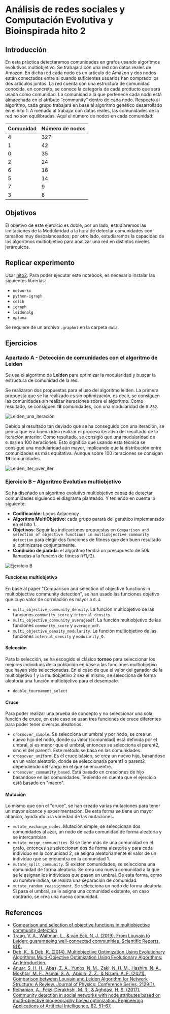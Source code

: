 # Análisis de redes sociales y Computación Evolutiva y Bioinspirada hito 2

## Introducción

En esta práctica detectaremos comunidades en grafos usando algoritmos evolutivos multiobjetivo. Se trabajará con una red con datos reales de Amazon. En dicha red cada nodo es un articulo de Amazon y dos nodos están conectados entre sí cuando suficientes usuarios han comprado los dos articulos juntos. La red cuenta con una estructura de comunidad conocida, en concreto, se conoce la categoría de cada producto que será usada como comunidad. La comunidad a la que pertenece cada nodo está almacenada en el atributo “community” dentro de cada nodo. Respecto al algoritmo, cada grupo trabajará en base al algoritmo genético desarrollado en el hito 1. A menudo al trabajar con datos reales, las comunidades de la red no son equilibradas. Aquí el número de nodos en cada comunidad:

| **Comunidad** | **Número de nodos** |
|---------------|---------------------|
| 4             | 327                 |
| 1             | 42                  |
| 0             | 35                  |
| 2             | 24                  |
| 6             | 16                  |
| 5             | 14                  |
| 7             | 9                   |
| 3             | 8                   |

## Objetivos

El objetivo de este ejercicio es doble, por un lado, estudiaremos las limitaciones de la Modularidad a la hora de detectar comunidades con tamaños muy desbalanceados; por otro lado, estudiaremos la capacidad de los algoritmos multiobjetivo para analizar una red en
distintos niveles jerárquicos.

## Replicar experimento

Usar [hito2](./hito2.ipynb). Para poder ejecutar este notebook, es necesario instalar las siguientes librerías:

* ``networkx``
* ``python-igraph``
* ``cdlib``
* ``igraph``
* ``leidenalg``
* ``optuna``

Se requiere de un archivo `.graphml` en la carpeta `data`.

## Ejercicios

### Apartado A - Detección de comunidades con el algoritmo de Leiden

Se usa el algoritmo de **Leiden** para optimizar la modularidad y buscar la estructura de comunidad de la red.

Se realizaron dos propuestas para el uso del algoritmo leiden. La primera propuesta que se ha realizado es sin optimización, es decir, se consiguen las comunidades sin realizar iteraciones sobre el algoritmo. Como resultado, se consiguen **18** comunidades, con una modularidad de `0.882`.

![Leiden_una_iteración](./imgs/leiden_one_iter.png)

Debido al resultado tan deviado que se ha conseguido con una iteración, se pensó que era buena idea realizar el proceso iterativo del resultado de la iteración anterior. Como resultado, se consigió que una modularidad de `0.883` en 100 iteraciones. Esto significa que usando esta técnica se consigue una modularidad aún mayor, implicando que la distribución entre comunidades es más equitativa. Aunque sobre 100 iteraciones se consigan **19** comunidades.

![Leiden_iter_over_iter](./imgs/Leiden_iter_over_iter.png)

### Ejercicio B – Algoritmo Evolutivo multiobjetivo

Se ha diseñado un algoritmo evolutivo multiobjetivo capaz de detectar comunidades siguiendo el diagrama planteado. Y teniendo en cuenta lo siguiente:

* **Codificación**: Locus Adjacency
* **Algoritmo MultiObjetivo**: cada grupo parará del genético implementado en el hito 1.
* **Objetivos**: Seguir las indicaciones propuestas en `Comparison and selection of objective functions in multiobjective community detection` para elegir dos funciones de fitness que den buen resultado al optimizarse conjuntamente.
* **Condición de parada**: el algoritmo tendrá un presupuesto de 50k llamadas a la función de fitness f(f1,f2).

![Ejercicio B](./imgs/ejercicio_B.png)

#### Funciones multiobjetivo

En base al paper "Comparison and selection of objective functions in multiobjective community detection", se han usado las funciones objetivo que cuyo valor de correlación es mayor a `0.4`.

* `multi_objective_community_density`. La función multiobjetivo de las funciones `community_score` y `internal_density`.
* `multi_objective_community_averageodf`. La función multiobjetivo de las funciones `community_score` y `average_odf`.
* `multi_objective_density_modularity`. La función multiobjetivo de las funciones `internal_density` y `modularity_Q`.

#### Selección

Para la selección, se ha escogido el clásico **torneo** para seleccionar los mejores individuos de la población en base a las funciones multiobjetivo que hayan sido seleccionadas. En el caso de que el valor del ganador de la multiobjetivo 1 y la multiobjetivo 2 sea el mismo, se selecciona de forma aleatoria una función multiobjetivo para el desempate.

* `double_tournament_select`

#### Cruce

Para poder realizar una prueba de concepto y no seleccionar una sola función de cruce, en este caso se usan tres funciones de cruce diferentes para poder tener diversos aleatorios.

* `crossover_simple`. Se selecciona un umbral y por nodo, se crea un nuevo hijo del nodo, donde su valor (comunidad) está definida por el umbral, si es menor que el umbral, entonces se selecciona el parent2, sino el del parent1. Este método se basa en las comunidades.
* `crossover_uniform`. Es el cruce básico, se crea un nuevo hijo, basandose en un valor aleatorio, donde se seleccionaría parent1 o parent2 dependiendo del rango en el que se encuentre.
* `crossover_community_based`. Está basado en creaciones de hijo basandose en las comunidades. Teniendo en cuenta que el ejercicio está basado en "macro".

#### Mutación

Lo mismo que con el "cruce", se han creado varias mutaciones para tener un mayor alcance y experimentación. De esta forma se tiene un mayor abanico, ayudando a la variedad de las mutaciones.

* `mutate_exchange_nodes`. Mutación simple, se seleccionan dos comunidades al azar, un nodo de cada comunidad de forma aleatoria y se intercambian.
* `mutate_merge_communities`. Si se tiene más de una comunidad en el grafo, entonces se seleccionan dos de forma aleatoria y para cada individuo en la comunidad 2, se asigna aleatoriamente el valor de un individuo que se encuentra en la comunidad 1.
* `mutate_split_community`. Si existen comunidades, se selecciona una comunidad de forma aleatoria. Se crea una nueva comunidad a la que se le asignan los individuos que pasan un umbral. De esta forma, como su nombre indica, se realiza una separación de comunidad.
* `mutate_random_reassignment`. Se selecciona un nodo de forma aleatoria. Si pasa el umbral, se le asigna una comunidad existente, en caso contrario, se crea una nueva comunidad.

## References

* [Comparison and selection of objective functions in multiobjective community detection](https://ieeexplore.ieee.org/document/5693435)
* [Traag, V. A., Waltman, L., & van Eck, N. J. (2019). From Louvain to Leiden: guaranteeing well-connected communities. Scientific Reports, 9(1).](https://doi.org/10.1038/s41598-019-41695-z)
* [Deb, K., & Deb, K. (2014). Multiobjective Optimization Using Evolutionary Algorithms Multi-Objective Optimization Using Evolutionary Algorithms: An Introduction.](http://www.iitk.ac.in/kangal/deb.htm)
* [Anuar, S. H. H., Abas, Z. A., Yunos, N. M., Zaki, N. H. M., Hashim, N. A., Mokhtar, M. F., Asmai, S. A., Abidin, Z. Z., & Nizam, A. F. (2021). Comparison between Louvain and Leiden Algorithm for Network Structure: A Review. Journal of Physics: Conference Series, 2129(1).](https://doi.org/10.1088/1742-6596/2129/1/012028)
* [Reihanian, A., Feizi-Derakhshi, M. R., & Aghdasi, H. S. (2017). Community detection in social networks with node attributes based on multi-objective biogeography based optimization. Engineering Applications of Artificial Intelligence, 62, 51–67.](https://doi.org/10.1016/j.engappai.2017.03.007)
